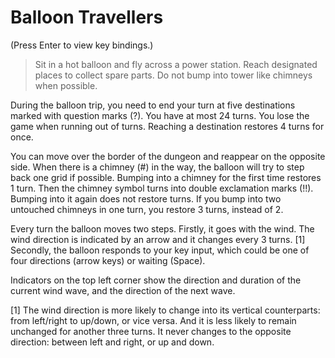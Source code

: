 # Balloon Travellers

(Press Enter to view key bindings.)

> Sit in a hot balloon and fly across a power station. Reach designated places to collect spare parts. Do not bump into tower like chimneys when possible.

During the balloon trip, you need to end your turn at five destinations marked with question marks (?). You have at most 24 turns. You lose the game when running out of turns. Reaching a destination restores 4 turns for once.

You can move over the border of the dungeon and reappear on the opposite side. When there is a chimney (#) in the way, the balloon will try to step back one grid if possible. Bumping into a chimney for the first time restores 1 turn. Then the chimney symbol turns into double exclamation marks (!!). Bumping into it again does not restore turns. If you bump into two untouched chimneys in one turn, you restore 3 turns, instead of 2.

Every turn the balloon moves two steps. Firstly, it goes with the wind. The wind direction is indicated by an arrow and it changes every 3 turns. [1] Secondly, the balloon responds to your key input, which could be one of four directions (arrow keys) or waiting (Space).

Indicators on the top left corner show the direction and duration of the current wind wave, and the direction of the next wave.

[1] The wind direction is more likely to change into its vertical counterparts: from left/right to up/down, or vice versa. And it is less likely to remain unchanged for another three turns. It never changes to the opposite direction: between left and right, or up and down.
